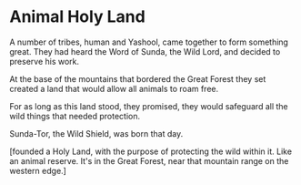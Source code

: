 # Animal Holy Land

A number of tribes, human and Yashool, came together to form something great. They had heard the Word of Sunda, the Wild Lord, and decided to preserve his work.

At the base of the mountains that bordered the Great Forest they set created a land that would allow all animals to roam free.

For as long as this land stood, they promised, they would safeguard all the wild things that needed protection.

Sunda-Tor, the Wild Shield, was born that day.

\[founded a Holy Land, with the purpose of protecting the wild within it. Like an animal reserve. It's in the Great Forest, near that mountain range on the western edge.\]